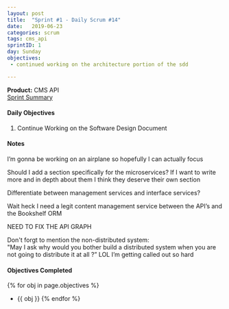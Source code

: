 ```yaml
---
layout: post
title:  "Sprint #1 - Daily Scrum #14"
date:   2019-06-23
categories: scrum
tags: cms_api
sprintID: 1
day: Sunday
objectives:
 - continued working on the architecture portion of the sdd

---
```



<b>Product:</b> CMS API  
[Sprint Summary](/blog/projects/cms-sprint-1)

#### Daily Objectives
1. Continue Working on the Software Design Document

#### Notes

I’m gonna be working on an airplane so hopefully I can actually focus

Should I add a section specifically for the microservices?  If I want to write more and in depth about them I think they deserve their own section

Differentiate between management services and interface services?

Wait heck I need a legit content management service between the API’s and the Bookshelf ORM

NEED TO FIX THE API GRAPH

Don't forgt to mention the non-distributed system:  
"May I ask why would you bother build a distributed system when you are not going to distribute it at all ?” LOL I’m getting called out so hard


#### Objectives Completed
{% for obj in page.objectives %}
* {{ obj }}
{% endfor %}

<!--#### Thoughts/Questions to Come Back To-->
<!--* Link all the Sprints in the Overview Page-->

<!-- #### Lessons Learned
* Lorem ipsum dolor sit amet, id modo summo tibique nam, ei dolorem vituperata elaboraret quo, pro blandit appareat perfecto eu.
* Lorem ipsum dolor sit amet, id modo summo tibique nam, ei dolorem vituperata elaboraret quo, pro blandit appareat perfecto eu.

#### Plans for Tomorrow
* Lorem ipsum dolor sit amet, id modo summo tibique nam, ei dolorem vituperata elaboraret quo, pro blandit appareat perfecto eu.
* Lorem ipsum dolor sit amet, id modo summo tibique nam, ei dolorem vituperata elaboraret quo, pro blandit appareat perfecto eu. -->